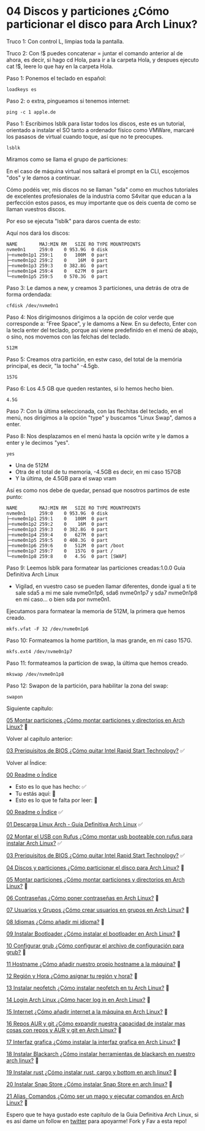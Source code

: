 # 04 Discos y particiones ¿Cómo particionar el disco para Arch Linux?

Truco 1: Con control L, limpias toda la pantalla.

Truco 2: Con !$ puedes concatenar = juntar el comando anterior al de ahora, es decir, si hago cd Hola, para ir a la carpeta Hola, y despues ejecuto cat !$, leere lo que hay en la carpeta Hola.

Paso 1: Ponemos el teclado en español:

    loadkeys es

Paso 2: o extra, pingueamos si tenemos internet:

    ping -c 1 apple.de

Paso 1: Escribimos lsblk para listar todos los discos, este es un tutorial, orientado a instalar el SO tanto a ordenador físico como VMWare, marcaré los pasasos de virtual cuando toque, así que no te preocupes.

    lsblk

Miramos como se llama el grupo de particiones:
    
En el caso de máquina virtual nos saltará el prompt en la CLI, escojemos "dos" y le damos a continuar.

Cómo podéis ver, mis discos no se llaman "sda" como en muchos tutoriales de excelentes profesionales de la industria como S4vitar que educan a la perfección estos pasos, es muy importante que os deis cuenta de como se llaman vuestros discos.

Por eso se ejecuta "lsblk" para daros cuenta de esto:

Aquí nos dará los discos:

    NAME        MAJ:MIN RM   SIZE RO TYPE MOUNTPOINTS
    nvme0n1     259:0    0 953.9G  0 disk 
    ├─nvme0n1p1 259:1    0   100M  0 part 
    ├─nvme0n1p2 259:2    0    16M  0 part 
    ├─nvme0n1p3 259:3    0 382.8G  0 part 
    ├─nvme0n1p4 259:4    0   627M  0 part 
    └─nvme0n1p5 259:5    0 570.3G  0 part 

Paso 3: Le damos a new, y creamos 3 particiones, una detrás de otra de forma ordendada:

    cfdisk /dev/nvme0n1

Paso 4: Nos dirigimosnos dirigimos a la opción de color verde que corresponde a: "Free Space", y le damoms a New. En su defecto, Enter  con la tecla enter del teclado, porque así viene predefinido en el menú de abajo, o sino, nos movemos con las felchas del teclado.

    512M

Paso 5: Creamos otra partición, en estw caso, del total de la memória principal, es decir, "la tocha" -4.5gb.

    157G

Paso 6: Los 4.5 GB que queden restantes, si lo hemos hecho bien.

    4.5G

Paso 7: Con la última seleccionada, con las flechitas del teclado, en el menú, nos dirigimos a la opción "type" y buscamos "Linux Swap", damos a enter.

Paso 8: Nos desplazamos en el menú hasta la opción write y le damos a enter y le decimos "yes".

    yes

  - Una de 512M
  - Otra de el total de tu memoria, -4.5GB es decir, en mi caso 157GB
  - Y la última, de 4.5GB para el swap vram

Así es como nos debe de quedar, pensad que nosotros partimos de este punto:

    NAME        MAJ:MIN RM   SIZE RO TYPE MOUNTPOINTS
    nvme0n1     259:0    0 953.9G  0 disk 
    ├─nvme0n1p1 259:1    0   100M  0 part 
    ├─nvme0n1p2 259:2    0    16M  0 part 
    ├─nvme0n1p3 259:3    0 382.8G  0 part 
    ├─nvme0n1p4 259:4    0   627M  0 part 
    ├─nvme0n1p5 259:5    0 408.3G  0 part 
    ├─nvme0n1p6 259:6    0   512M  0 part /boot
    ├─nvme0n1p7 259:7    0   157G  0 part /
    └─nvme0n1p8 259:8    0   4.5G  0 part [SWAP]

Paso 9: Leemos lsblk para formatear las particiones creadas:1.0.0 Guia Definitiva Arch Linux

 - Vigilad, en vuestro caso se pueden llamar diferentes, donde igual a ti te sale sda5 a mi me sale nvme0n1p6, sda6 nvme0n1p7 y sda7 nvme0n1p8 en mi caso... o bien sda por nvme0n1.

Ejecutamos para formatear la memoria de 512M, la primera que hemos creado.

    mkfs.vfat -F 32 /dev/nvme0n1p6

Paso 10: Formateamos la home partition, la mas grande, en mi caso 157G.

    mkfs.ext4 /dev/nvme0n1p7

Paso 11: formateamos la particion de swap, la última que hemos creado.

    mkswap /dev/nvme0n1p8

Paso 12: Swapon de la partición, para habilitar la zona del swap:

    swapon



Siguiente capítulo:

[05 Montar particiones ¿Cómo montar particiones y directorios en Arch Linux?](https://github.com/miguelgargallo/Guia-Definitiva-Arch-Linux/blob/main/05%20Montar%20particiones%20%C2%BFC%C3%B3mo%20montar%20particiones%20y%20directorios%20en%20Arch%20Linux%3F.md) 🔵

Volver al capítulo anterior:

[03 Preriquisitos de BIOS ¿Cómo quitar Intel Rapid Start Technology?](https://github.com/miguelgargallo/Guia-Definitiva-Arch-Linux/blob/main/03%20Preriquisitos%20de%20BIOS%20%C2%BFC%C3%B3mo%20quitar%20Intel%20(r)%20Rapid%20Start%20Technology%3F.md) ✅

Volver al Índice:

[00 Readme o Índice](https://github.com/miguelgargallo/Guia-Definitiva-Arch-Linux)


 - Esto es lo que has hecho: ✅
 - Tu estás aquí: 💙
 - Esto es lo que te falta por leer: 🔵

[00 Readme o Índice](https://github.com/miguelgargallo/Guia-Definitiva-Arch-Linux) ✅

[01 Descarga Linux Arch - Guia Definitiva Arch Linux](https://github.com/miguelgargallo/Guia-Definitiva-Arch-Linux/blob/main/01%20Descarga%20Arch%20Linux%20%C2%BFC%C3%B3mo%20descargar%20Arch%20Linux%3F.md) ✅

[02 Montar el USB con Rufus ¿Cómo montar usb booteable con rufus para instalar Arch Linux?](https://github.com/miguelgargallo/Guia-Definitiva-Arch-Linux/blob/main/02%20Montar%20el%20USB%20con%20Rufus%20%C2%BFC%C3%B3mo%20montar%20usb%20booteable%20con%20rufus%20para%20instalar%20Arch%20Linux%3F.md) ✅

[03 Preriquisitos de BIOS ¿Cómo quitar Intel Rapid Start Technology?](https://github.com/miguelgargallo/Guia-Definitiva-Arch-Linux/blob/main/03%20Preriquisitos%20de%20BIOS%20%C2%BFC%C3%B3mo%20quitar%20Intel%20(r)%20Rapid%20Start%20Technology%3F.md) ✅

[04 Discos y particiones ¿Cómo particionar el disco para Arch Linux?](https://github.com/miguelgargallo/Guia-Definitiva-Arch-Linux/blob/main/04%20Discos%20y%20particiones%20%C2%BFC%C3%B3mo%20particionar%20el%20disco%20para%20Arch%20Linux%3F.md) 💙

[05 Montar particiones ¿Cómo montar particiones y directorios en Arch Linux?](https://github.com/miguelgargallo/Guia-Definitiva-Arch-Linux/blob/main/05%20Montar%20particiones%20%C2%BFC%C3%B3mo%20montar%20particiones%20y%20directorios%20en%20Arch%20Linux%3F.md) 🔵

[06 Contraseñas ¿Cómo poner contraseñas en Arch Linux?](https://github.com/miguelgargallo/Guia-Definitiva-Arch-Linux/blob/main/06%20Contrase%C3%B1as%20%C2%BFC%C3%B3mo%20poner%20contrase%C3%B1as%20en%20Arch%20Linux%3F.md) 🔵

[07 Usuarios y Grupos ¿Cómo crear usuarios en grupos en Arch Linux?](https://github.com/miguelgargallo/Guia-Definitiva-Arch-Linux/blob/main/07%20Usuarios%20y%20Grupos%20%C2%BFC%C3%B3mo%20crear%20usuarios%20en%20grupos%20en%20Arch%20Linux%3F.md) 🔵

[08 Idiomas ¿Cómo añadir mi idioma?](https://github.com/miguelgargallo/Guia-Definitiva-Arch-Linux/blob/main/08%20Idiomas%20%C2%BFC%C3%B3mo%20a%C3%B1adir%20mi%20idioma%3F.md) 🔵

[09 Instalar Bootloader ¿Cómo instalar el bootloader en Arch Linux?](https://github.com/miguelgargallo/Guia-Definitiva-Arch-Linux/blob/main/09%20Instalar%20Bootloader%20%C2%BFC%C3%B3mo%20instalar%20el%20bootloader%20en%20Arch%20Linux%3F.md) 🔵

[10 Configurar grub ¿Cómo configurar el archivo de configuración para grub?](https://github.com/miguelgargallo/Guia-Definitiva-Arch-Linux/blob/main/10%20Configurar%20grub%20%C2%BFC%C3%B3mo%20configurar%20el%20archivo%20de%20configuraci%C3%B3n%20para%20grub%3F.md) 🔵

[11 Hostname ¿Cómo añadir nuestro propio hostname a la máquina?](https://github.com/miguelgargallo/Guia-Definitiva-Arch-Linux/blob/main/11%20Hostname%20%C2%BFC%C3%B3mo%20a%C3%B1adir%20nuestro%20propio%20hostname%20a%20la%20m%C3%A1quina%3F.md) 🔵

[12 Región y Hora ¿Cómo asignar tu región y hora?](https://github.com/miguelgargallo/Guia-Definitiva-Arch-Linux/blob/main/12%20Regi%C3%B3n%20y%20Hora%20%C2%BFC%C3%B3mo%20asignar%20tu%20regi%C3%B3n%20y%20hora%3F.md) 🔵

[13 Instalar neofetch ¿Cómo instalar neofetch en tu Arch Linux?](https://github.com/miguelgargallo/Guia-Definitiva-Arch-Linux/blob/main/13%20Instalar%20neofetch%20%C2%BFC%C3%B3mo%20instalar%20neofetch%20en%20tu%20Arch%20Linux%3F.md) 🔵

[14 Login Arch Linux ¿Cómo hacer log in en Arch Linux?](https://github.com/miguelgargallo/Guia-Definitiva-Arch-Linux/blob/main/14%20Login%20Arch%20Linux%20%C2%BFC%C3%B3mo%20hacer%20log%20in%20en%20Arch%20Linux%3F.md) 🔵

[15 Internet ¿Cómo añadir internet a la máquina en Arch Linux?](https://github.com/miguelgargallo/Guia-Definitiva-Arch-Linux/blob/main/15%20Internet%20%C2%BFC%C3%B3mo%20a%C3%B1adir%20internet%20a%20la%20m%C3%A1quina%20en%20Arch%20Linux%3F.md) 🔵

[16 Repos AUR y git ¿Cómo expandir nuestra capacidad de instalar mas cosas con repos y AUR y git en Arch Linux?](https://github.com/miguelgargallo/Guia-Definitiva-Arch-Linux/blob/main/16%20Repos%20AUR%20y%20git%20%C2%BFC%C3%B3mo%20expandir%20nuestra%20capacidad%20de%20instalar%20mas%20cosas%20con%20repos%20y%20AUR%20y%20git%20en%20Arch%20Linux%3F.md) 🔵

[17 Interfaz grafica ¿Cómo instalar la interfaz grafica en Arch Linux?](https://github.com/miguelgargallo/Guia-Definitiva-Arch-Linux/blob/main/17%20Interfaz%20grafica%20%C2%BFC%C3%B3mo%20instalar%20la%20interfaz%20grafica%20en%20Arch%20Linux%3F.md) 🔵

[18 Instalar Blackarch ¿Cómo instalar herramientas de blackarch en nuestro arch linux?](https://github.com/miguelgargallo/Guia-Definitiva-Arch-Linux/blob/main/18%20Instalar%20Blackarch%20%C2%BFC%C3%B3mo%20instalar%20herramientas%20de%20blackarch%20en%20nuestro%20arch%20linux%3F.md) 🔵

[19 Instalar rust ¿Cómo instalar rust, cargo y bottom en arch linux?](https://github.com/miguelgargallo/Guia-Definitiva-Arch-Linux/blob/main/19%20Instalar%20rust%20%C2%BFC%C3%B3mo%20instalar%20rust%2C%20cargo%20y%20bottom%20en%20arch%20linux%3F.md) 🔵

[20 Instalar Snap Store ¿Cómo instalar Snap Store en arch linux?](https://github.com/miguelgargallo/Guia-Definitiva-Arch-Linux/blob/main/20%20Instalar%20Snap%20Store%20%C2%BFC%C3%B3mo%20instalar%20Snap%20Store%20en%20arch%20linux%3F.md) 🔵

[21 Alias, Comandos ¿Cómo ser un mago y ejecutar comandos en Arch Linux?](https://github.com/miguelgargallo/Guia-Definitiva-Arch-Linux/blob/main/21%20Alias%2C%20Comandos%20%C2%BFC%C3%B3mo%20ser%20un%20mago%20y%20ejecutar%20comandos%20en%20Arch%20Linux%3F.md) 🔵

Espero que te haya gustado este capítulo de la Guia Definitiva Arch Linux, si es así dame un follow en [twitter](https://twitter.com/miguelgargallo) para apoyarme! Fork y Fav a esta repo!
